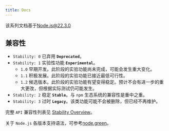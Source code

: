 ```yaml
---
title: Docs
---
```


该系列文档基于[Node.js@22.3.0](https://nodejs.org/docs/latest/api/)

## 兼容性

- `Stability: 0` 已弃用 **`Deprecated`**。
- `Stability: 1` 实验性功能 **`Experimental`**。
  - `1.0` 早期开发。此阶段的实验功能尚未完成，可能会发生重大变化。
  - `1.1` 积极发展。此阶段的实验功能已接近最低可行性。
  - `1.2` 候选版本。此阶段的实验功能有望变得稳定。预计不会有进一步的重大更改，但根据实际测试仍可能发生。
- `Stability: 2` 稳定 **`Stable`**。与 `npm` 生态系统的兼容性是重中之重。
- `Stability: 3` 过时 **`Legacy`**。该类功能可能不会被删除，但已经不再维护。

完整 `API` 兼容性列表见 [Stability Overview](https://nodejs.org/docs/latest/api/documentation.html#stability-overview)。

关于 `Node.js` 各版本支持语法，可参考[node.green](https://node.green/)。
